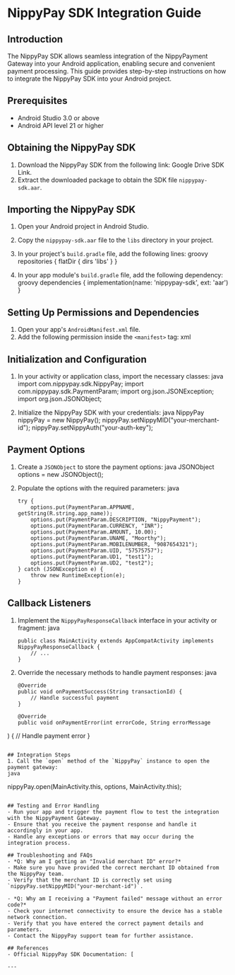 # NippyPay SDK Integration Guide

## Introduction
The NippyPay SDK allows seamless integration of the NippyPayment Gateway into your Android application, enabling secure and convenient payment processing. This guide provides step-by-step instructions on how to integrate the NippyPay SDK into your Android project.

## Prerequisites
- Android Studio 3.0 or above
- Android API level 21 or higher

## Obtaining the NippyPay SDK
1. Download the NippyPay SDK from the following link: Google Drive SDK Link.
2. Extract the downloaded package to obtain the SDK file `nippypay-sdk.aar`.

## Importing the NippyPay SDK
1. Open your Android project in Android Studio.
2. Copy the `nippypay-sdk.aar` file to the `libs` directory in your project.
3. In your project's `build.gradle` file, add the following lines:
   groovy
   repositories {
       flatDir {
           dirs 'libs'
       }
   }
   
4. In your app module's `build.gradle` file, add the following dependency:
   groovy
   dependencies {
       implementation(name: 'nippypay-sdk', ext: 'aar')
   }
   

## Setting Up Permissions and Dependencies
1. Open your app's `AndroidManifest.xml` file.
2. Add the following permission inside the `<manifest>` tag:
   xml
   <uses-permission android:name="android.permission.INTERNET" />
   

## Initialization and Configuration
1. In your activity or application class, import the necessary classes:
   java
   import com.nippypay.sdk.NippyPay;
   import com.nippypay.sdk.PaymentParam;
   import org.json.JSONException;
   import org.json.JSONObject;
   
2. Initialize the NippyPay SDK with your credentials:
   java
   NippyPay nippyPay = new NippyPay();
   nippyPay.setNippyMID("your-merchant-id");
   nippyPay.setNippyAuth("your-auth-key");
   

## Payment Options
1. Create a `JSONObject` to store the payment options:
   java
   JSONObject options = new JSONObject();
   
2. Populate the options with the required parameters:
   java
   ```
   try {
       options.put(PaymentParam.APPNAME, getString(R.string.app_name));
       options.put(PaymentParam.DESCRIPTION, "NippyPayment");
       options.put(PaymentParam.CURRENCY, "INR");
       options.put(PaymentParam.AMOUNT, 10.00);
       options.put(PaymentParam.UNAME, "Moorthy");
       options.put(PaymentParam.MOBILENUMBER, "9087654321");
       options.put(PaymentParam.UID, "57575757");
       options.put(PaymentParam.UD1, "test1");
       options.put(PaymentParam.UD2, "test2");
   } catch (JSONException e) {
       throw new RuntimeException(e);
   }
   ```
   

## Callback Listeners
1. Implement the `NippyPayResponseCallback` interface in your activity or fragment:
   java
   ```
   public class MainActivity extends AppCompatActivity implements NippyPayResponseCallback {
       // ...
   }
   ```
   
2. Override the necessary methods to handle payment responses:
   java
   ```
   @Override
   public void onPaymentSuccess(String transactionId) {
       // Handle successful payment
   }
   
   @Override
   public void onPaymentError(int errorCode, String errorMessage

) {
       // Handle payment error
   }
   ```

## Integration Steps
1. Call the `open` method of the `NippyPay` instance to open the payment gateway:
   java
   ```
   nippyPay.open(MainActivity.this, options, MainActivity.this);
   ```

## Testing and Error Handling
- Run your app and trigger the payment flow to test the integration with the NippyPayment Gateway.
- Ensure that you receive the payment response and handle it accordingly in your app.
- Handle any exceptions or errors that may occur during the integration process.

## Troubleshooting and FAQs
- *Q: Why am I getting an "Invalid merchant ID" error?*
  - Make sure you have provided the correct merchant ID obtained from the NippyPay team.
  - Verify that the merchant ID is correctly set using `nippyPay.setNippyMID("your-merchant-id")`.

- *Q: Why am I receiving a "Payment failed" message without an error code?*
  - Check your internet connectivity to ensure the device has a stable network connection.
  - Verify that you have entered the correct payment details and parameters.
  - Contact the NippyPay support team for further assistance.

## References
- Official NippyPay SDK Documentation: [

---

